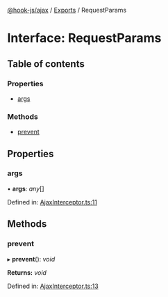 [@hook-js/ajax](../README.md) / [Exports](../modules.md) / RequestParams

# Interface: RequestParams

## Table of contents

### Properties

- [args](requestparams.md#args)

### Methods

- [prevent](requestparams.md#prevent)

## Properties

### args

• **args**: *any*[]

Defined in: [AjaxInterceptor.ts:11](https://github.com/canguser/hook-js-ajax/blob/20b82db/main/classes/AjaxInterceptor.ts#L11)

## Methods

### prevent

▸ **prevent**(): *void*

**Returns:** *void*

Defined in: [AjaxInterceptor.ts:13](https://github.com/canguser/hook-js-ajax/blob/20b82db/main/classes/AjaxInterceptor.ts#L13)
